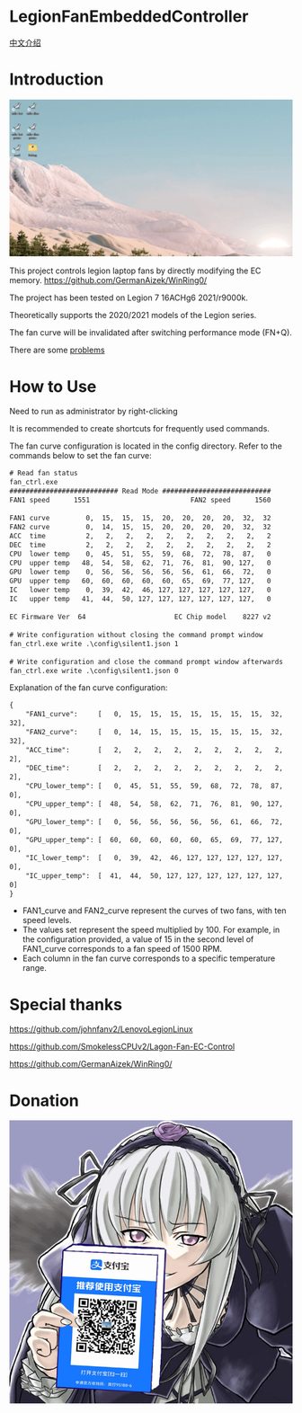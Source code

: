 # LegionFanEmbeddedController
[中文介绍](README_ZH.md)
# Introduction
<div>
    <img src="assets\example.gif">
</div>

This project controls legion laptop fans by directly modifying the EC memory. https://github.com/GermanAizek/WinRing0/

The project has been tested on Legion 7 16ACHg6 2021/r9000k.

Theoretically supports the 2020/2021 models of the Legion series.

The fan curve will be invalidated after switching performance mode (FN+Q).

There are some [problems](problem_en.md)

# How to Use
Need to run as administrator by right-clicking

It is recommended to create shortcuts for frequently used commands.

The fan curve configuration is located in the config directory. Refer to the commands below to set the fan curve:
```
# Read fan status
fan_ctrl.exe
########################### Read Mode ###########################
FAN1 speed      1551                         FAN2 speed      1560

FAN1 curve         0,  15,  15,  15,  20,  20,  20,  20,  32,  32
FAN2 curve         0,  14,  15,  15,  20,  20,  20,  20,  32,  32
ACC  time          2,   2,   2,   2,   2,   2,   2,   2,   2,   2
DEC  time          2,   2,   2,   2,   2,   2,   2,   2,   2,   2
CPU  lower temp    0,  45,  51,  55,  59,  68,  72,  78,  87,   0
CPU  upper temp   48,  54,  58,  62,  71,  76,  81,  90, 127,   0
GPU  lower temp    0,  56,  56,  56,  56,  56,  61,  66,  72,   0
GPU  upper temp   60,  60,  60,  60,  60,  65,  69,  77, 127,   0
IC   lower temp    0,  39,  42,  46, 127, 127, 127, 127, 127,   0
IC   upper temp   41,  44,  50, 127, 127, 127, 127, 127, 127,   0

EC Firmware Ver  64                      EC Chip model    8227 v2

# Write configuration without closing the command prompt window
fan_ctrl.exe write .\config\silent1.json 1

# Write configuration and close the command prompt window afterwards
fan_ctrl.exe write .\config\silent1.json 0
```

Explanation of the fan curve configuration:
```
{
	"FAN1_curve":     [   0,  15,  15,  15,  15,  15,  15,  15,  32,  32],
	"FAN2_curve":     [   0,  14,  15,  15,  15,  15,  15,  15,  32,  32],
	"ACC_time":       [   2,   2,   2,   2,   2,   2,   2,   2,   2,   2],
	"DEC_time":       [   2,   2,   2,   2,   2,   2,   2,   2,   2,   2],
	"CPU_lower_temp": [   0,  45,  51,  55,  59,  68,  72,  78,  87,   0],
	"CPU_upper_temp": [  48,  54,  58,  62,  71,  76,  81,  90, 127,   0],
	"GPU_lower_temp": [   0,  56,  56,  56,  56,  56,  61,  66,  72,   0],
	"GPU_upper_temp": [  60,  60,  60,  60,  60,  65,  69,  77, 127,   0],
	"IC_lower_temp":  [   0,  39,  42,  46, 127, 127, 127, 127, 127,   0],
	"IC_upper_temp":  [  41,  44,  50, 127, 127, 127, 127, 127, 127,   0]
}
```

- FAN1_curve and FAN2_curve represent the curves of two fans, with ten speed levels.
- The values set represent the speed multiplied by 100. For example, in the configuration provided, a value of 15 in the second level of FAN1_curve corresponds to a fan speed of 1500 RPM.
- Each column in the fan curve corresponds to a specific temperature range.

# Special thanks
https://github.com/johnfanv2/LenovoLegionLinux

https://github.com/SmokelessCPUv2/Lagon-Fan-EC-Control

https://github.com/GermanAizek/WinRing0/

# Donation
<div>
    <img src="assets\a.png">
</div>
